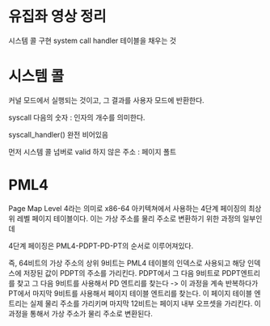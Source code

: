 # 유집좌 영상 정리

시스템 콜 구현
system call handler 테이블을 채우는 것

# 시스템 콜
커널 모드에서 실행되는 것이고, 그 결과를 사용자 모드에 반환한다.

syscall 다음의 숫자 : 인자의 개수를 의미한다.

syscall_handler() 완전 비어있음

먼저 시스템 콜 넘버로 
valid 하지 않은 주소 : 페이지 폴트

# PML4
Page Map Level 4라는 의미로 x86-64 아키텍쳐에서 사용하는 4단계 페이징의 최상위 레벨 페이지 테이블이다. 이는 가상 주소를 물리 주소로 변환하기 위한 과정의 일부인데

4단계 페이징은 PML4-PDPT-PD-PT의 순서로 이루어져있다.

즉, 64비트의 가상 주소의 상위 9비트는 PML4 테이블의 인덱스로 사용되고 해당 인덱스에 저장된 값이 PDPT의 주소를 가리킨다. PDPT에서 그 다음 9비트로 PDPT엔트리를 찾고 그 다음 9비트를 사용해서 PD 엔트리를 찾는다 -> 이 과정을 계속 반복하다가 PT에서 마지막 9비트를 사용해서 페이지 테이블 엔트리를 찾는다. 이 페이지 테이블 엔트리는 실제 물리 주소를 가리키며 마지막 12비트는 페이지 내부 오프셋을 가리킨다. 이 과정을 통해서 가상 주소가 물리 주소로 변환된다.
